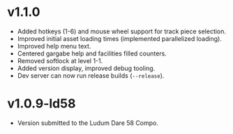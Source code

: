 # v1.1.0
- Added hotkeys (1-6) and mouse wheel support for track piece selection.
- Improved initial asset loading times (implemented parallelized loading).
- Improved help menu text.
- Centered gargabe help and facilities filled counters.
- Removed softlock at level 1-1.
- Added version display, improved debug tooling.
- Dev server can now run release builds (`--release`).

# v1.0.9-ld58
- Version submitted to the Ludum Dare 58 Compo.
